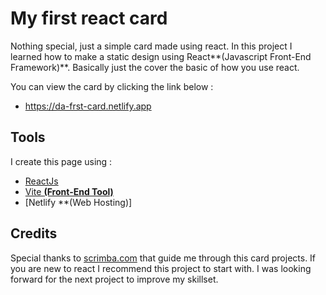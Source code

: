 # My first react card

Nothing special, just a simple card made using react. In this project I learned how to make a static design using React**(Javascript Front-End Framework)**. Basically just the cover the basic of how you use react.

You can view the card by clicking the link below :

- https://da-frst-card.netlify.app

## Tools

I create this page using :

- [ReactJs](https://reactjs.org/)
- [Vite **(Front-End Tool)**](https://vitejs.dev/)
- [Netlify **(Web Hosting)]

## Credits

Special thanks to [scrimba.com](https://scrimba.com/learn/learnreact) that guide me through this card projects. If you are new to react I recommend this project to start with. I was looking forward for the next project to improve my skillset.
